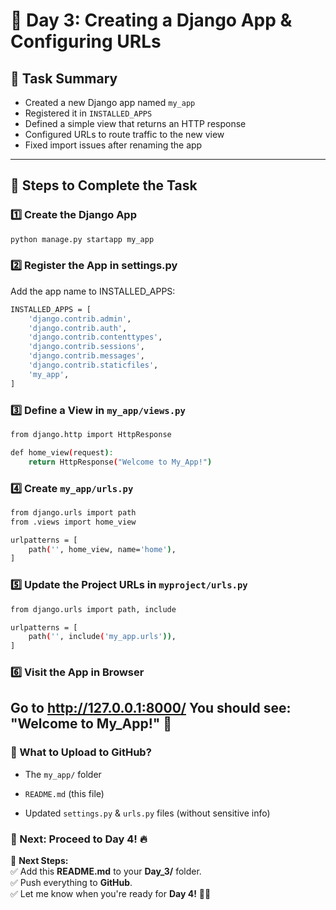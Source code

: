 # 🚀 Day 3: Creating a Django App & Configuring URLs

## 📌 Task Summary
- Created a new Django app named `my_app`
- Registered it in `INSTALLED_APPS`
- Defined a simple view that returns an HTTP response
- Configured URLs to route traffic to the new view
- Fixed import issues after renaming the app

---

## 🔹 Steps to Complete the Task

### 1️⃣ Create the Django App
```bash
python manage.py startapp my_app
```

### 2️⃣ Register the App in settings.py
Add the app name to INSTALLED_APPS:
```bash
INSTALLED_APPS = [
    'django.contrib.admin',
    'django.contrib.auth',
    'django.contrib.contenttypes',
    'django.contrib.sessions',
    'django.contrib.messages',
    'django.contrib.staticfiles',
    'my_app',
]
```

### 3️⃣ Define a View in ```my_app/views.py```
```bash
from django.http import HttpResponse

def home_view(request):
    return HttpResponse("Welcome to My_App!")
```

### 4️⃣ Create ```my_app/urls.py```
```bash
from django.urls import path
from .views import home_view

urlpatterns = [
    path('', home_view, name='home'),
]
```

### 5️⃣ Update the Project URLs in ```myproject/urls.py```

```bash
from django.urls import path, include

urlpatterns = [
    path('', include('my_app.urls')),
]
```
### 6️⃣ Visit the App in Browser

Go to http://127.0.0.1:8000/
You should see:
"Welcome to My_App!" 🎉
---

### 📌 What to Upload to GitHub?

- The ```my_app/``` folder

- ```README.md``` (this file)

- Updated ```settings.py``` & ```urls.py``` files (without sensitive info)

### 🚀 Next: Proceed to Day 4! 🔥

📌 **Next Steps:**  
✅ Add this **README.md** to your **Day_3/** folder.  
✅ Push everything to **GitHub**.  
✅ Let me know when you're ready for **Day 4!** 🚀🔥